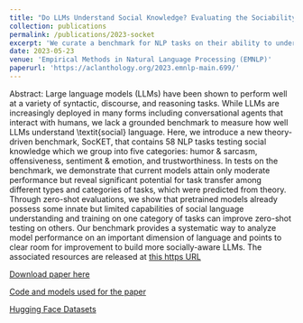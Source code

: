 ```yaml
---
title: "Do LLMs Understand Social Knowledge? Evaluating the Sociability of Large Language Models with SocKET Benchmark"
collection: publications
permalink: /publications/2023-socket
excerpt: 'We curate a benchmark for NLP tasks on their ability to understand tasks requiring social knowledge and contextual appropriateness, which we name SocKET. We perform analyses on popular open-source LLMs and show that these tasks remain a challenge at its current state.'
date: 2023-05-23
venue: 'Empirical Methods in Natural Language Processing (EMNLP)'
paperurl: 'https://aclanthology.org/2023.emnlp-main.699/'
---
```


Abstract: Large language models (LLMs) have been shown to perform well at a variety of syntactic, discourse, and reasoning tasks. While LLMs are increasingly deployed in many forms including conversational agents that interact with humans, we lack a grounded benchmark to measure how well LLMs understand \textit{social} language. Here, we introduce a new theory-driven benchmark, SocKET, that contains 58 NLP tasks testing social knowledge which we group into five categories: humor & sarcasm, offensiveness, sentiment & emotion, and trustworthiness. In tests on the benchmark, we demonstrate that current models attain only moderate performance but reveal significant potential for task transfer among different types and categories of tasks, which were predicted from theory. Through zero-shot evaluations, we show that pretrained models already possess some innate but limited capabilities of social language understanding and training on one category of tasks can improve zero-shot testing on others. Our benchmark provides a systematic way to analyze model performance on an important dimension of language and points to clear room for improvement to build more socially-aware LLMs. The associated resources are released at [this https URL](https://github.com/minjechoi/SOCKET)

[Download paper here](https://aclanthology.org/2023.emnlp-main.699.pdf)

[Code and models used for the paper](https://github.com/minjechoi/SOCKET)

[Hugging Face Datasets](https://huggingface.co/datasets/Blablablab/SOCKET)

